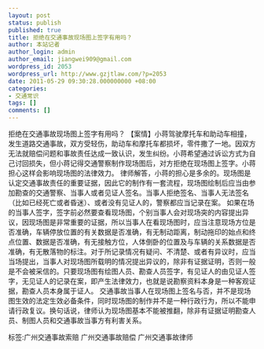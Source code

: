 ```yaml
---
layout: post
status: publish
published: true
title: 拒绝在交通事故现场图上签字有用吗？
author: 本站记者
author_login: admin
author_email: jiangwei909@gmail.com
wordpress_id: 2053
wordpress_url: http://www.gzjtlaw.com/?p=2053
date: 2011-05-29 09:30:28.000000000 +08:00
categories:
- 交通常识
tags: []
comments: []
---
```

拒绝在交通事故现场图上签字有用吗？ 【案情】小蒋驾驶摩托车和助动车相撞，发生道路交通事故，双方受轻伤，助动车和摩托车都损坏，零件撒了一地。因双方无法就赔偿问题和事故责任达成一致认识，发生纠纷。小蒋希望通过诉讼方式为自己讨回损失，但小蒋记得交通警察制作现场图后，对方拒绝在现场图上签字。小蒋担心这样会影响现场图的法律效力。 律师解答，小蒋的担心是多余的。现场图是认定交通事故责任的重要证据，因此它的制作有一套流程，现场图绘制后应当由参加勘查的交通警察、当事人或者见证人签名。当事人拒绝签名、当事人无法签名（比如已经死亡或者昏迷）、或者没有见证人的，警察都应当记录在案。 如果在场的当事人签字，签字前必然要查看现场图，个别当事人会对现场突的内容提出异议，因现场图是非常重要的证据，所以当事人在看现场图时，应当注意现场方位是否准确，车辆停放位置的有关数据是否准确，有无制动距离，制动拖印的始点和终点位置、数据是否准确，有无接触方位，人体倒卧的位置及与车辆的关系数据是否准确，有无散落物的标注。对于所记录情况有疑问、不清楚、或者有异议时，应当当场提出，当事人对现场图所载明的情况提出异议的，除非有证据证明，否则一般是不会被采信的。只要现场图有绘图人员、勘查人员签字，有见证人的由见证人签字，无见证人的记录在案，即产生法律效力，也就是说勘察资料本身是一种客观证据，勘查人员本身属于证人。 交通事故当事人在现场图上签名与否，并不是现场图生效的法定生效必备条件，同时现场图的制作并不是一种行政行为，所以不能申请行政复议。换句话说，律师认为现场图基本不能被推翻，除非有证据证明勘查人员、制图人员和交通事故当事方有利害关系。标签:广州交通事故索赔 广州交通事故赔偿 广州交通事故律师
